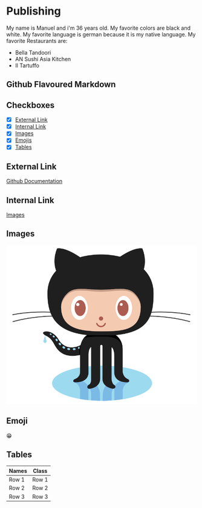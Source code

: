 # Publishing <a name="publishing"></a>
My name is Manuel and i'm 36 years old.
My favorite colors are black and white.
My favorite language is german because it is my native language.
My favorite Restaurants are:
- Bella Tandoori
- AN Sushi Asia Kitchen
- Il Tartuffo
## Github Flavoured Markdown <a name="github"></a>
## Checkboxes <a name="checkboxes"></a>
- [x] [External Link](#documentation)
- [x] [Internal Link](#internal)
- [x] [Images](#images)
- [x] [Emojis](#emoji)
- [x] [Tables](#tables)

## External Link <a name="documentation"></a>
[Github Documentation](https://help.github.com/en)

## Internal Link <a name="internal"></a>
[Images](https://github.com/doerrenbaecher/authoring/tree/main/images)

## Images <a name="images"></a>
![Logo](https://github.com/doerrenbaecher/authoring/blob/main/images/logo.png)

## Emoji <a name="emoji"></a>
😁

## Tables <a name="tables"></a>
| Names | Class |
| ----- | ----- |
| Row 1 | Row 1 |
| Row 2 | Row 2 |
| Row 3 | Row 3 |